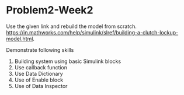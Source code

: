 # Problem2-Week2
Use the given link and rebuild the model from scratch. https://in.mathworks.com/help/simulink/slref/building-a-clutch-lockup-model.html.

Demonstrate following skills
1. Building system using basic Simulink blocks
2. Use callback function
3. Use Data Dictionary
4. Use of Enable block
5. Use of Data Inspector
